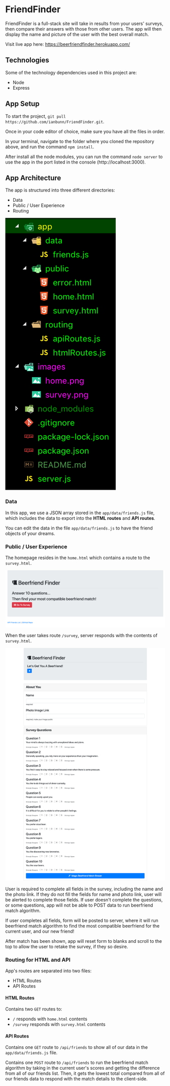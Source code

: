 # FriendFinder

FriendFinder is a full-stack site will take in results from your users' surveys, then compare their answers with those from other users. The app will then display the name and picture of the user with the best overall match.

Visit live app here: https://beerfriendfinder.herokuapp.com/

## Technologies

Some of the technology dependencies used in this project are:

- Node
- Express

## App Setup

To start the project, `git pull https://github.com/ianbunn/FriendFinder.git`.

Once in your code editor of choice, make sure you have all the files in order.

In your terminal, navigate to the folder where you cloned the repository above, and run the command `npm install`.

After install all the node modules, you can run the command `node server` to use the app in the port listed in the console (http://localhost:3000).

## App Architecture

The app is structured into three different directories:

- Data
- Public / User Experience
- Routing

![App structure](images/appstructure.png)

### Data

In this app, we use a JSON array stored in the `app/data/friends.js` file, which includes the data to export into the **HTML routes** and **API routes**.

You can edit the data in the file `app/data/friends.js` to have the friend objects of your dreams.

### Public / User Experience

The homepage resides in the `home.html` which contains a route to the `survey.html`.

![Home page](images/home.png)

When the user takes route `/survey`, server responds with the contents of `survey.html`.

![Survey page](images/survey.png)

User is required to complete all fields in the survey, including the name and the photo link. If they do not fill the fields for name and photo link, user will be alerted to complete those fields. If user doesn't complete the questions, or some questions, app will not be able to POST data to run beerfriend match algorithm.

If user completes all fields, form will be posted to server, where it will run beerfriend match algorithm to find the most compatible beerfriend for the current user, and our new friend!

After match has been shown, app will reset form to blanks and scroll to the top to allow the user to retake the survey, if they so desire.

### Routing for HTML and API

App's routes are separated into two files:

- HTML Routes
- API Routes

#### HTML Routes

Contains two `GET` routes to:

- `/` responds with `home.html` contents
- `/survey` responds with `survey.html` contents

#### API Routes

Contains one `GET` route to `/api/friends` to show all of our data in the `app/data/friends.js` file.

Contains one `POST` route to `/api/friends` to run the beerfriend match algorithm by taking in the current user's scores and getting the difference from all of our friends list. Then, it gets the lowest total compared from all of our friends data to respond with the match details to the client-side.